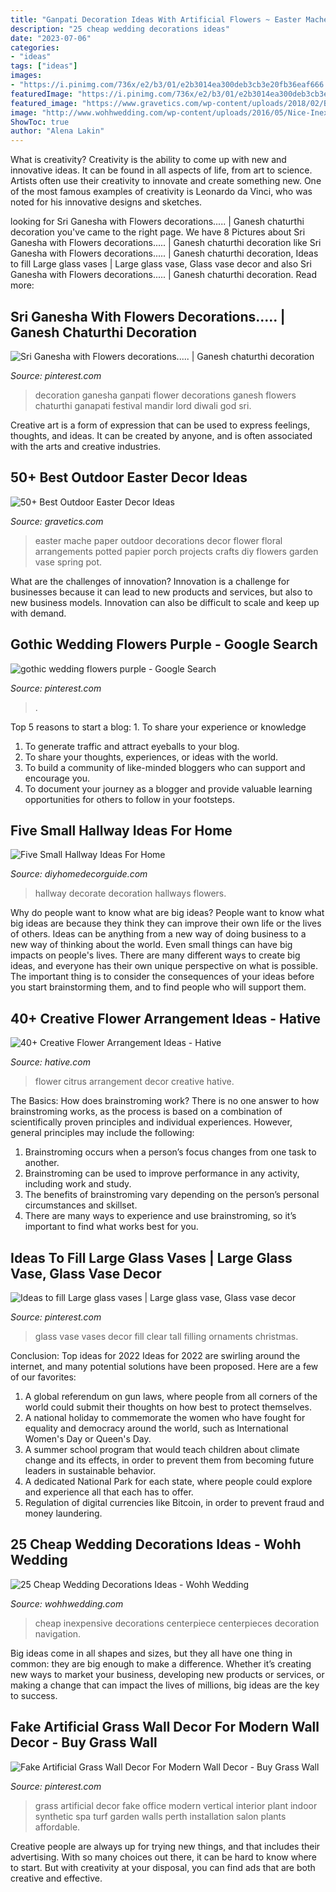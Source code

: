 ```yaml
---
title: "Ganpati Decoration Ideas With Artificial Flowers ~ Easter Mache Paper Outdoor Decorations Decor Flower Floral Arrangements Potted Papier Porch Projects Crafts Diy Flowers Garden Vase Spring Pot"
description: "25 cheap wedding decorations ideas"
date: "2023-07-06"
categories:
- "ideas"
tags: ["ideas"]
images:
- "https://i.pinimg.com/736x/e2/b3/01/e2b3014ea300deb3cb3e20fb36eaf666.jpg"
featuredImage: "https://i.pinimg.com/736x/e2/b3/01/e2b3014ea300deb3cb3e20fb36eaf666.jpg"
featured_image: "https://www.gravetics.com/wp-content/uploads/2018/02/Best-Outdoor-Easter-Decorations.jpg"
image: "http://www.wohhwedding.com/wp-content/uploads/2016/05/Nice-Inexpensive-Wedding-Decoration.jpg"
ShowToc: true
author: "Alena Lakin"
---
```



What is creativity?
Creativity is the ability to come up with new and innovative ideas. It can be found in all aspects of life, from art to science. Artists often use their creativity to innovate and create something new. One of the most famous examples of creativity is Leonardo da Vinci, who was noted for his innovative designs and sketches.

	

		
looking for Sri Ganesha with Flowers decorations..... | Ganesh chaturthi decoration you've came to the right page. We have 8 Pictures about Sri Ganesha with Flowers decorations..... | Ganesh chaturthi decoration like Sri Ganesha with Flowers decorations..... | Ganesh chaturthi decoration, Ideas to fill Large glass vases | Large glass vase, Glass vase decor and also Sri Ganesha with Flowers decorations..... | Ganesh chaturthi decoration. Read more:
		
    
## Sri Ganesha With Flowers Decorations..... | Ganesh Chaturthi Decoration

<img loading=lazy src="https://i.pinimg.com/736x/6f/d8/7c/6fd87ce1f2a3ef9d3af30dfe62dfcf2c--flower-decoration-ganesha.jpg" onerror="this.onerror=null;this.src='https://tse2.mm.bing.net/th?id=OIP.-w3YhWrQmbqlPnt0oX0cMQHaKu&amp;pid=15.1';" alt="Sri Ganesha with Flowers decorations..... | Ganesh chaturthi decoration">

_Source: pinterest.com_

>decoration ganesha ganpati flower decorations ganesh flowers chaturthi ganapati festival mandir lord diwali god sri. 

	

Creative art is a form of expression that can be used to express feelings, thoughts, and ideas. It can be created by anyone, and is often associated with the arts and creative industries.

    
## 50+ Best Outdoor Easter Decor Ideas

<img loading=lazy src="https://www.gravetics.com/wp-content/uploads/2018/02/Best-Outdoor-Easter-Decorations.jpg" onerror="this.onerror=null;this.src='https://tse3.mm.bing.net/th?id=OIP.KQfhEwqaSTFYH-0M9ieeDgHaLJ&amp;pid=15.1';" alt="50+ Best Outdoor Easter Decor Ideas">

_Source: gravetics.com_

>easter mache paper outdoor decorations decor flower floral arrangements potted papier porch projects crafts diy flowers garden vase spring pot. 

	

What are the challenges of innovation?
Innovation is a challenge for businesses because it can lead to new products and services, but also to new business models. Innovation can also be difficult to scale and keep up with demand.

    
## Gothic Wedding Flowers Purple - Google Search

<img loading=lazy src="https://i.pinimg.com/736x/e2/b3/01/e2b3014ea300deb3cb3e20fb36eaf666.jpg" onerror="this.onerror=null;this.src='https://tse3.mm.bing.net/th?id=OIP.EXbPhxSBXpki2E9NUjpNpQHaJs&amp;pid=15.1';" alt="gothic wedding flowers purple - Google Search">

_Source: pinterest.com_

>. 

	

Top 5 reasons to start a blog: 1. To share your experience or knowledge
1. To generate traffic and attract eyeballs to your blog. 
2. To share your thoughts, experiences, or ideas with the world. 
3. To build a community of like-minded bloggers who can support and encourage you. 
4. To document your journey as a blogger and provide valuable learning opportunities for others to follow in your footsteps. 

    
## Five Small Hallway Ideas For Home

<img loading=lazy src="https://diyhomedecorguide.com/wp-content/uploads/2014/05/How-to-decorate-small-hallway.jpg" onerror="this.onerror=null;this.src='https://tse3.mm.bing.net/th?id=OIP.K6YGK-cYrFF0_h93Qk79tAHaHa&amp;pid=15.1';" alt="Five Small Hallway Ideas For Home">

_Source: diyhomedecorguide.com_

>hallway decorate decoration hallways flowers. 

	

Why do people want to know what are big ideas?
People want to know what big ideas are because they think they can improve their own life or the lives of others. Ideas can be anything from a new way of doing business to a new way of thinking about the world. Even small things can have big impacts on people's lives. There are many different ways to create big ideas, and everyone has their own unique perspective on what is possible. The important thing is to consider the consequences of your ideas before you start brainstorming them, and to find people who will support them.

    
## 40+ Creative Flower Arrangement Ideas - Hative

<img loading=lazy src="https://hative.com/wp-content/uploads/2014/02/flower-ideas/flower-decor-with-citrus-10.jpg" onerror="this.onerror=null;this.src='https://tse3.mm.bing.net/th?id=OIP.7dWructAQS4Ce2DuCQsPVgHaJ4&amp;pid=15.1';" alt="40+ Creative Flower Arrangement Ideas - Hative">

_Source: hative.com_

>flower citrus arrangement decor creative hative. 

	

The Basics: How does brainstroming work?
There is no one answer to how brainstroming works, as the process is based on a combination of scientifically proven principles and individual experiences. However, general principles may include the following:
1. Brainstroming occurs when a person’s focus changes from one task to another.
2. Brainstroming can be used to improve performance in any activity, including work and study.
3. The benefits of brainstroming vary depending on the person’s personal circumstances and skillset.
4. There are many ways to experience and use brainstroming, so it’s important to find what works best for you.

    
## Ideas To Fill Large Glass Vases | Large Glass Vase, Glass Vase Decor

<img loading=lazy src="https://i.pinimg.com/736x/ab/c5/02/abc502c757b3977aa582f6953b299f79.jpg" onerror="this.onerror=null;this.src='https://tse3.mm.bing.net/th?id=OIP.rNKeXAxkA1TvqNgoKWm1VwHaHa&amp;pid=15.1';" alt="Ideas to fill Large glass vases | Large glass vase, Glass vase decor">

_Source: pinterest.com_

>glass vase vases decor fill clear tall filling ornaments christmas. 

	

Conclusion: Top ideas for 2022
Ideas for 2022 are swirling around the internet, and many potential solutions have been proposed. Here are a few of our favorites: 
1. A global referendum on gun laws, where people from all corners of the world could submit their thoughts on how best to protect themselves. 
2. A national holiday to commemorate the women who have fought for equality and democracy around the world, such as International Women's Day or Queen's Day. 
3. A summer school program that would teach children about climate change and its effects, in order to prevent them from becoming future leaders in sustainable behavior. 
4. A dedicated National Park for each state, where people could explore and experience all that each has to offer. 
5. Regulation of digital currencies like Bitcoin, in order to prevent fraud and money laundering.

    
## 25 Cheap Wedding Decorations Ideas - Wohh Wedding

<img loading=lazy src="http://www.wohhwedding.com/wp-content/uploads/2016/05/Nice-Inexpensive-Wedding-Decoration.jpg" onerror="this.onerror=null;this.src='https://tse1.mm.bing.net/th?id=OIP.5BOB-Dj_A3ep-jRmMfm7BwHaLG&amp;pid=15.1';" alt="25 Cheap Wedding Decorations Ideas - Wohh Wedding">

_Source: wohhwedding.com_

>cheap inexpensive decorations centerpiece centerpieces decoration navigation. 

	

Big ideas come in all shapes and sizes, but they all have one thing in common: they are big enough to make a difference. Whether it’s creating new ways to market your business, developing new products or services, or making a change that can impact the lives of millions, big ideas are the key to success.

    
## Fake Artificial Grass Wall Decor For Modern Wall Decor - Buy Grass Wall

<img loading=lazy src="https://i.pinimg.com/736x/1b/f9/04/1bf904f26e3889059400b7fefea0d5c8--faux-grass-design-lab.jpg" onerror="this.onerror=null;this.src='https://tse3.mm.bing.net/th?id=OIP.jpztIAPTAUrsv1l7eiZSxwHaGu&amp;pid=15.1';" alt="Fake Artificial Grass Wall Decor For Modern Wall Decor - Buy Grass Wall">

_Source: pinterest.com_

>grass artificial decor fake office modern vertical interior plant indoor synthetic spa turf garden walls perth installation salon plants affordable. 

	

Creative people are always up for trying new things, and that includes their advertising. With so many choices out there, it can be hard to know where to start. But with creativity at your disposal, you can find ads that are both creative and effective.

